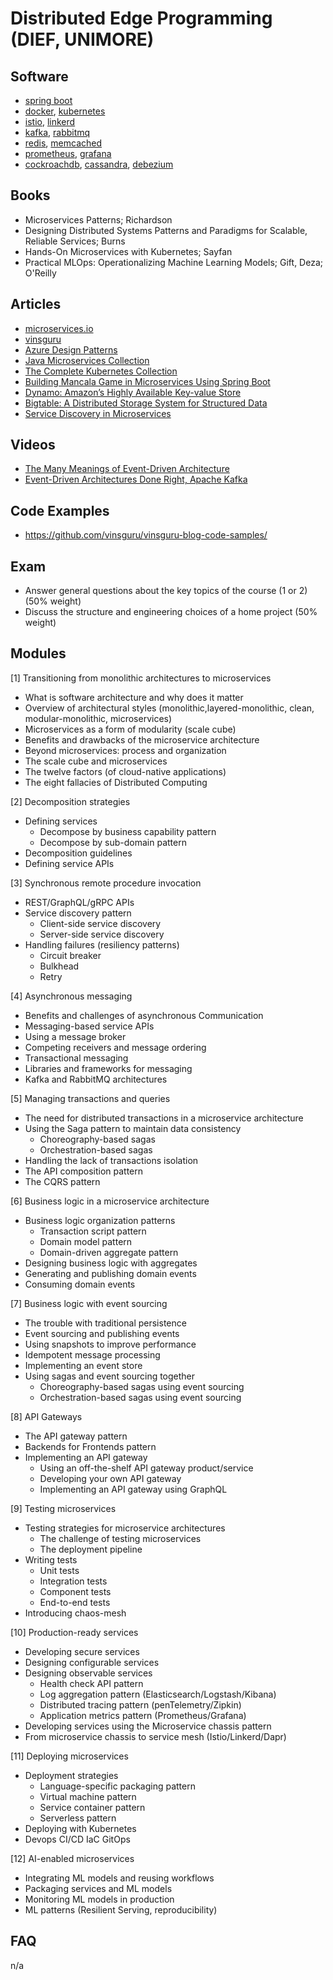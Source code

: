 # Distributed Edge Programming (DIEF, UNIMORE)

## Software
* [spring boot](https://spring.io/projects/spring-boot)
* [docker](https://www.docker.com/), [kubernetes](https://kubernetes.io/)
* [istio](https://istio.io/), [linkerd](https://linkerd.io/)
* [kafka](https://kafka.apache.org/), [rabbitmq](https://www.rabbitmq.com/)
* [redis](https://redis.io/), [memcached](https://memcached.org/) 
* [prometheus](https://prometheus.io/), [grafana](https://grafana.com/)
* [cockroachdb](https://www.cockroachlabs.com/), [cassandra](https://cassandra.apache.org/), [debezium](https://debezium.io/)

## Books
* Microservices Patterns; Richardson
* Designing Distributed Systems Patterns and Paradigms for Scalable, Reliable Services; Burns
* Hands-On Microservices with Kubernetes; Sayfan
* Practical MLOps: Operationalizing Machine Learning Models; Gift, Deza; O'Reilly

## Articles
* [microservices.io](https://microservices.io/index.html)
* [vinsguru](https://www.vinsguru.com/)
* [Azure Design Patterns](https://learn.microsoft.com/en-us/azure/architecture/patterns/)
* [Java Microservices Collection](https://dzone.com/articles/java-microservices-tutorials-and-articles)
* [The Complete Kubernetes Collection](https://dzone.com/articles/the-complete-kubernetes-collection-tutorials-and-tools)
* [Building Mancala Game in Microservices Using Spring Boot](https://dzone.com/articles/mancala-game-implementation-using-microservices-ap)
* [Dynamo: Amazon’s Highly Available Key-value Store](https://www.allthingsdistributed.com/2007/10/amazons_dynamo.html)
* [Bigtable: A Distributed Storage System for Structured Data](https://static.googleusercontent.com/media/research.google.com/en//archive/bigtable-osdi06.pdf)
* [Service Discovery in Microservices](https://www.baeldung.com/cs/service-discovery-microservices)

## Videos
* [The Many Meanings of Event-Driven Architecture](https://www.youtube.com/watch?v=STKCRSUsyP0)
* [Event-Driven Architectures Done Right, Apache Kafka](https://www.youtube.com/watch?v=A_mstzRGfIE)

## Code Examples
* https://github.com/vinsguru/vinsguru-blog-code-samples/

## Exam
* Answer general questions about the key topics of the course (1 or 2) (50% weight)
* Discuss the structure and engineering choices of a home project (50% weight)

## Modules
[1] Transitioning from monolithic architectures to microservices

* What is software architecture and why does it matter 
* Overview of architectural styles (monolithic,layered-monolithic, clean, modular-monolithic, microservices)
* Microservices as a form of modularity (scale cube)
* Benefits and drawbacks of the microservice architecture
* Beyond microservices: process and organization
* The scale cube and microservices
* The twelve factors (of cloud-native applications)
* The eight fallacies of Distributed Computing

[2] Decomposition strategies 
* Defining services
    * Decompose by business capability pattern
    * Decompose by sub-domain pattern
* Decomposition guidelines
* Defining service APIs

[3] Synchronous remote procedure invocation
* REST/GraphQL/gRPC APIs
* Service discovery pattern
    * Client-side service discovery
    * Server-side service discovery
* Handling failures (resiliency patterns)
    * Circuit breaker
    * Bulkhead
    * Retry

[4] Asynchronous messaging
* Benefits and challenges of asynchronous Communication
* Messaging-based service APIs
* Using a message broker
* Competing receivers and message ordering
* Transactional messaging
* Libraries and frameworks for messaging
* Kafka and RabbitMQ architectures

[5] Managing transactions and queries
* The need for distributed transactions in a microservice architecture
* Using the Saga pattern to maintain data consistency
    * Choreography-based sagas
    * Orchestration-based sagas
* Handling the lack of transactions isolation
* The API composition pattern 
* The CQRS pattern

[6] Business logic in a microservice architecture
* Business logic organization patterns
    * Transaction script pattern
    * Domain model pattern
    * Domain-driven aggregate pattern
* Designing business logic with aggregates
* Generating and publishing domain events
* Consuming domain events

[7] Business logic with event sourcing
* The trouble with traditional persistence
* Event sourcing and publishing events
* Using snapshots to improve performance
* Idempotent message processing
* Implementing an event store
* Using sagas and event sourcing together
    * Choreography-based sagas using event sourcing
    * Orchestration-based sagas using event sourcing

[8] API Gateways
* The API gateway pattern
* Backends for Frontends pattern
* Implementing an API gateway
    * Using an off-the-shelf API gateway product/service
    * Developing your own API gateway
    * Implementing an API gateway using GraphQL

[9] Testing microservices
* Testing strategies for microservice architectures
    * The challenge of testing microservices
    * The deployment pipeline
* Writing tests
    * Unit tests
    * Integration tests
    * Component tests 
    * End-to-end tests
* Introducing chaos-mesh

[10] Production-ready services
* Developing secure services
* Designing configurable services
* Designing observable services
    * Health check API pattern 
    * Log aggregation pattern (Elasticsearch/Logstash/Kibana)
    * Distributed tracing pattern (penTelemetry/Zipkin)
    * Application metrics pattern (Prometheus/Grafana)
* Developing services using the Microservice chassis pattern
* From microservice chassis to service mesh (Istio/Linkerd/Dapr)

[11] Deploying microservices
* Deployment strategies
    * Language-specific packaging pattern
    * Virtual machine pattern
    * Service container pattern
    * Serverless pattern
* Deploying with Kubernetes
* Devops CI/CD IaC GitOps

[12] AI-enabled microservices
* Integrating ML models and reusing workflows
* Packaging services and ML models
* Monitoring ML models in production
* ML patterns (Resilient Serving, reproducibility)

## FAQ
n/a
